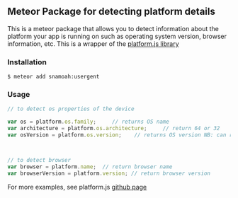 ## Meteor Package for detecting platform details ##

This is a meteor package that allows you to detect information about the platform your app is running on such as operating system version, browser information, etc. This is a wrapper of the [platform.js library](https://github.com/bestiejs/platform.js)

### Installation ###

```
$ meteor add snamoah:usergent
```

### Usage ###

```javascript
// to detect os properties of the device

var os = platform.os.family;     // returns OS name
var architecture = platform.os.architecture;     // return 64 or 32
var osVersion = platform.os.version;    // returns OS version NB: can return null



// to detect browser
var browser = platform.name;  // return browser name
var browserVersion = platform.version; // return browser version

```

For more examples, see platform.js [github page](https://github.com/bestiejs/platform.js/blob/master/doc/README.md#readme)

